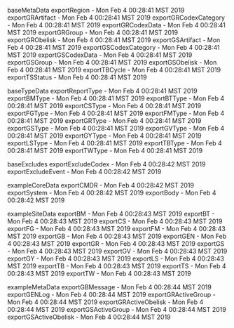 

baseMetaData
exportRegion - Mon Feb  4 00:28:41 MST 2019
exportGRArtifact - Mon Feb  4 00:28:41 MST 2019
exportGRCodexCategory - Mon Feb  4 00:28:41 MST 2019
exportGRCodexData - Mon Feb  4 00:28:41 MST 2019
exportGRGroup - Mon Feb  4 00:28:41 MST 2019
exportGRObelisk - Mon Feb  4 00:28:41 MST 2019
exportGSArtifact - Mon Feb  4 00:28:41 MST 2019
exportGSCodexCategory - Mon Feb  4 00:28:41 MST 2019
exportGSCodexData - Mon Feb  4 00:28:41 MST 2019
exportGSGroup - Mon Feb  4 00:28:41 MST 2019
exportGSObelisk - Mon Feb  4 00:28:41 MST 2019
exportTBCycle - Mon Feb  4 00:28:41 MST 2019
exportTSStatus - Mon Feb  4 00:28:41 MST 2019

baseTypeData
exportReportType - Mon Feb  4 00:28:41 MST 2019
exportBMType - Mon Feb  4 00:28:41 MST 2019
exportBTType - Mon Feb  4 00:28:41 MST 2019
exportCSType - Mon Feb  4 00:28:41 MST 2019
exportFGType - Mon Feb  4 00:28:41 MST 2019
exportFMType - Mon Feb  4 00:28:41 MST 2019
exportGRType - Mon Feb  4 00:28:41 MST 2019
exportGSType - Mon Feb  4 00:28:41 MST 2019
exportGVType - Mon Feb  4 00:28:41 MST 2019
exportGYType - Mon Feb  4 00:28:41 MST 2019
exportLSType - Mon Feb  4 00:28:41 MST 2019
exportTBType - Mon Feb  4 00:28:41 MST 2019
exportTWType - Mon Feb  4 00:28:41 MST 2019

baseExcludes
exportExcludeCodex - Mon Feb  4 00:28:42 MST 2019
exportExcludeEvent - Mon Feb  4 00:28:42 MST 2019

exampleCoreData
exportCMDR - Mon Feb  4 00:28:42 MST 2019
exportSystem - Mon Feb  4 00:28:42 MST 2019
exportBody - Mon Feb  4 00:28:42 MST 2019

exampleSiteData
exportBM - Mon Feb  4 00:28:43 MST 2019
exportBT - Mon Feb  4 00:28:43 MST 2019
exportCS - Mon Feb  4 00:28:43 MST 2019
exportFG - Mon Feb  4 00:28:43 MST 2019
exportFM - Mon Feb  4 00:28:43 MST 2019
exportGB - Mon Feb  4 00:28:43 MST 2019
exportGEN - Mon Feb  4 00:28:43 MST 2019
exportGR - Mon Feb  4 00:28:43 MST 2019
exportGS - Mon Feb  4 00:28:43 MST 2019
exportGV - Mon Feb  4 00:28:43 MST 2019
exportGY - Mon Feb  4 00:28:43 MST 2019
exportLS - Mon Feb  4 00:28:43 MST 2019
exportTB - Mon Feb  4 00:28:43 MST 2019
exportTS - Mon Feb  4 00:28:43 MST 2019
exportTW - Mon Feb  4 00:28:43 MST 2019

exampleMetaData
exportGBMessage - Mon Feb  4 00:28:44 MST 2019
exportGENLog - Mon Feb  4 00:28:44 MST 2019
exportGRActiveGroup - Mon Feb  4 00:28:44 MST 2019
exportGRActiveObelisk - Mon Feb  4 00:28:44 MST 2019
exportGSActiveGroup - Mon Feb  4 00:28:44 MST 2019
exportGSActiveObelisk - Mon Feb  4 00:28:44 MST 2019
